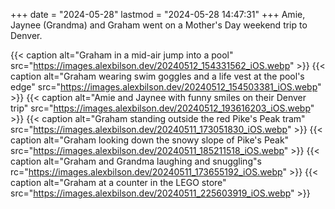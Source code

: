 +++
date = "2024-05-28"
lastmod = "2024-05-28 14:47:31"
+++
Amie, Jaynee (Grandma) and Graham went on a Mother's Day weekend trip to Denver.

{{< caption alt="Graham in a mid-air jump into a pool" src="https://images.alexbilson.dev/20240512_154331562_iOS.webp" >}}
{{< caption alt="Graham wearing swim goggles and a life vest at the pool's edge" src="https://images.alexbilson.dev/20240512_154503381_iOS.webp" >}}
{{< caption alt="Amie and Jaynee with funny smiles on their Denver trip" src="https://images.alexbilson.dev/20240512_193616203_iOS.webp" >}}
{{< caption alt="Graham standing outside the red Pike's Peak tram" src="https://images.alexbilson.dev/20240511_173051830_iOS.webp" >}}
{{< caption alt="Graham looking down the snowy slope of Pike's Peak" src="https://images.alexbilson.dev/20240511_185211518_iOS.webp" >}}
{{< caption alt="Graham and Grandma laughing and snuggling"s rc="https://images.alexbilson.dev/20240511_173655192_iOS.webp" >}}
{{< caption alt="Graham at a counter in the LEGO store" src="https://images.alexbilson.dev/20240511_225603919_iOS.webp" >}}

